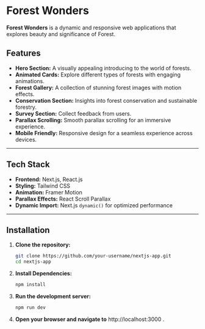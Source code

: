# Forest Wonders

**Forest Wonders** is a dynamic and responsive web applications that explores beauty and significance of Forest.

## Features

- **Hero Section:** A visually appealing introducing to the world of forests.
- **Animated Cards:** Explore different types of forests with engaging animations.
- **Forest Gallery:** A collection of stunning forest images with motion effects.
- **Conservation Section:** Insights into forest conservation and sustainable forestry.
- **Survey Section:** Collect feedback from users.
- **Parallax Scrolling:** Smooth parallax scrolling for an immersive experience.
- **Mobile Friendly:** Responsive design for a seamless experience across devices.

---

## Tech Stack

- **Frontend:** Next.js, React.js
- **Styling:** Tailwind CSS
- **Animation:** Framer Motion
- **Parallax Effects:** React Scroll Parallax
- **Dynamic Import:** Next.js `dynamic()` for optimized performance

---

## Installation

1. **Clone the repository:**
   ```bash
   git clone https://github.com/your-username/nextjs-app.git
   cd nextjs-app
   ```

2. **Install Dependencies:**
    ```bash
    npm install
    ```

3. **Run the development server:**
    ```bash
    npm run dev
    ```

4. **Open your browser and navigate to** http://localhost:3000 .
